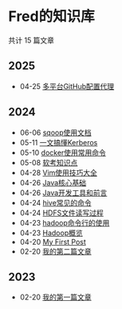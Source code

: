 # Fred的知识库

共计 15 篇文章

## 2025

- 04-25 [多平台GitHub配置代理](http://localhost:1313/lang/git/20250425152252/ "2025-04-25 15:22:44")

## 2024

- 06-06 [sqoop使用文档](http://localhost:1313/bigdata/hadoop/20240606150541/ "2024-06-06 15:05:41")
- 05-11 [一文搞懂Kerberos](http://localhost:1313/lang/docker/20240511160713/ "2024-05-11 16:07:13")
- 05-10 [docker使用常用命令](http://localhost:1313/lang/docker/20240510103849/ "2024-05-10 10:38:49")
- 05-08 [软考知识点](http://localhost:1313/db/20240508165000/ "2024-05-08 16:50:00")
- 04-28 [Vim使用技巧大全](http://localhost:1313/posts/20240428183407/ "2024-04-28 18:34:07")
- 04-26 [Java核心基础](http://localhost:1313/lang/java/20240426133928/ "2024-04-26 13:39:28")
- 04-26 [Java开发工具和前言](http://localhost:1313/lang/java/20240426111354/ "2024-04-26 11:13:54")
- 04-24 [hive常见的命令](http://localhost:1313/bigdata/hive/20240424162208/ "2024-04-24 16:22:08")
- 04-24 [HDFS文件读写过程](http://localhost:1313/bigdata/hadoop/a9bc224/ "2024-04-24 10:22:48")
- 04-23 [hadoop命令行的使用](http://localhost:1313/bigdata/hadoop/hadoop%E5%91%BD%E4%BB%A4%E8%A1%8C%E7%9A%84%E4%BD%BF%E7%94%A8/ "2024-04-23 22:01:01")
- 04-23 [Hadoop概览](http://localhost:1313/bigdata/hadoop/hadoop%E6%A6%82%E8%A7%88/ "2024-04-23 20:01:01")
- 04-20 [My First Post](http://localhost:1313/posts/my-first-post/ "2024-04-20 16:51:10")
- 02-20 [我的第二篇文章](http://localhost:1313/posts/second_post/ "2024-02-20 20:14:22")

## 2023

- 02-20 [我的第一篇文章](http://localhost:1313/posts/first_post/ "2023-02-20 20:14:22")
